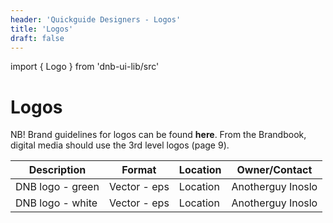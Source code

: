 ```yaml
---
header: 'Quickguide Designers - Logos'
title: 'Logos'
draft: false
---
```


import { Logo } from 'dnb-ui-lib/src'

# Logos

NB! Brand guidelines for logos can be found **here**.
From the Brandbook, digital media should use the 3rd level logos (page 9).

| Description      | Format       | Location | Owner/Contact     |
| ---------------- | ------------ | -------- | ----------------- |
| DNB logo - green | Vector - eps | Location | Anotherguy Inoslo |
| DNB logo - white | Vector - eps | Location | Anotherguy Inoslo |

<Logo size="200" />
